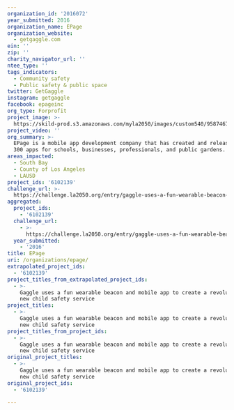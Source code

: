 ```yaml
---
organization_id: '2016072'
year_submitted: 2016
organization_name: EPage
organization_website:
  - getgaggle.com
ein: ''
zip: ''
charity_navigator_url: ''
ntee_type: ''
tags_indicators:
  - Community safety
  - Public safety & public space
twitter: GetGaggle
instagram: getgaggle
facebook: epageinc
org_type: Forprofit
project_image: >-
  https://skild-prod.s3.amazonaws.com/myla2050/images/custom540/9587467355741-team91.jpg
project_video: ''
org_summary: >-
  EPage is a mobile app development company that has created and released over
  300 apps for schools, businesses, professionals, and public gardens.
areas_impacted:
  - South Bay
  - County of Los Angeles
  - LAUSD
project_ids: '6102139'
challenge_url: >-
  https://challenge.la2050.org/entry/gaggle-uses-a-fun-wearable-beacon-and-mobile-app-to-create-a-revolutionary-new-child-safety-service
aggregated:
  project_ids:
    - '6102139'
  challenge_url:
    - >-
      https://challenge.la2050.org/entry/gaggle-uses-a-fun-wearable-beacon-and-mobile-app-to-create-a-revolutionary-new-child-safety-service
  year_submitted:
    - '2016'
title: EPage
uri: /organizations/epage/
extrapolated_project_ids:
  - '6102139'
project_titles_from_extrapolated_project_ids:
  - >-
    Gaggle uses a fun wearable beacon and mobile app to create a revolutionary
    new child safety service
project_titles:
  - >-
    Gaggle uses a fun wearable beacon and mobile app to create a revolutionary
    new child safety service
project_titles_from_project_ids:
  - >-
    Gaggle uses a fun wearable beacon and mobile app to create a revolutionary
    new child safety service
original_project_titles:
  - >-
    Gaggle uses a fun wearable beacon and mobile app to create a revolutionary
    new child safety service
original_project_ids:
  - '6102139'

---
```

